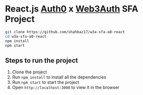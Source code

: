 # React.js [Auth0](https://auth0.com) x [Web3Auth](https://web3auth.io) SFA Project

```bash
git clone https://github.com/shahbaz17/w3a-sfa-a0-react
cd w3a-sfa-a0-react
npm install
npm start
```

## Steps to run the project

1. Clone the project
2. Run `npm install` to install all the dependencies
3. Run `npm start` to start the project
4. Open `http://localhost:3000` to view it in the browser
